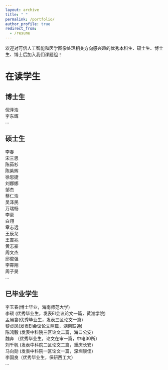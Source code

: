 ```yaml
---
layout: archive
title: " "
permalink: /portfolio/
author_profile: true
redirect_from:
  - /resume
---
```

欢迎对可信人工智能和医学图像处理相关方向感兴趣的优秀本科生、硕士生、博士生、博士后加入我们课题组！

# 在读学生 
## 博士生
倪泽浩\
李东辉\
...

## 硕士生
李春\
宋三思\
陈茹衫\
陈紫辉\
徐思捷\
刘娜娜\
邹杰\
蔡仁浩\
吴泽民\
万瑞畅\
李豪\
白翔\
章志远\
王辰龙\
王吉兆\
黄志豪\
周文杰\
邱俊强\
李霄翔\
周子昊\
...

## 已毕业学生
李玉春(博士毕业，海南师范大学)\
李硕 (优秀毕业生，发表EI会议论文一篇，黄淮学院)\
孟昶含(优秀毕业生，发表三区论文一篇)\
黎贞凤(发表EI会议论文两篇，湖南联通)\
陈鸿毅 (发表中科院三区论文二篇，海口公安)\
魏奔 （优秀毕业生，论文在审一篇，中电30所）\
刘千帆 (发表中科院二区论文二篇，重庆长安)\
马向勋 (发表中科院一区论文一篇，深圳康佳)\
李国良（优秀毕业生，保研西工大）\
...

